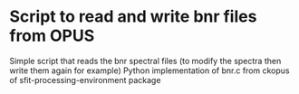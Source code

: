 # Script to read and write bnr files from OPUS

Simple script that reads the bnr spectral files (to modify
the spectra then write them again for example)
Python implementation of bnr.c from ckopus of 
sfit-processing-environment package
